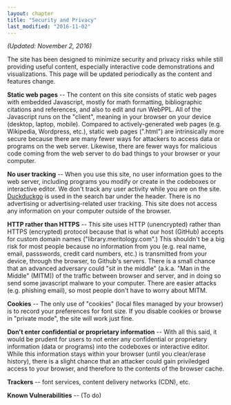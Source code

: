 ```yaml
---
layout: chapter
title: "Security and Privacy"
last_modified: "2016-11-02"
---
```


*(Updated: November 2, 2016)*

The site has been designed to minimize security and privacy risks while still providing useful content, especially interactive code demonstrations and visualizations.  This page will be updated periodically as the content and features change.

**Static web pages** -- The content on this site consists of static web pages with embedded Javascript, mostly for math formatting, bibliographic citations and references, and also to edit and run WebPPL.  All of the Javascript runs on the "client", meaning in your browser on your device (desktop, laptop, mobile). Compared to actively-generated web pages (e.g. Wikipedia, Wordpress, etc.), static web pages (".html") are intrinsically more secure because there are many fewer ways for attackers to access data or programs on the web server.  Likewise, there are fewer ways for malicious code coming from the web server to do bad things to your browser or your computer.

**No user tracking** -- When you use this site, no user information goes to the web server, including programs you modify or create in the codeboxes or interactive editor.  We don't track any user activity while you are on the site. [Duckduckgo](https://duckduckgo.com/privacy) is used in the search bar under the header. There is no advertising or advertising-related user tracking. This site does not access any information on your computer outside of the browser.

**HTTP rather than HTTPS** -- This site uses HTTP (unencrypted) rather than HTTPS (encrypted) protocol because that is what our host (GitHub) accepts for custom domain names ("library.meritology.com".)  This shouldn't be a big risk for most people because no information from you (e.g. real name, email, passswords, credit card numbers, etc.) is transmitted from your device, through the browser, to Github's servers.  There is a small chance that an advanced adversary could "sit in the middle" (a.k.a. "Man in the Middle" (MITM)) of the traffic between browser and server, and in doing so send some javascript malware to your computer.  There are easier attacks (e.g. phishing email), so most people don't have to worry about MITM.

**Cookies** -- The only use of "cookies" (local files managed by your browser) is to record your preferences for font size.  If you disable cookies or browse in "private mode", the site will work just fine.

**Don't enter confidential or proprietary information** -- With all this said, it would be prudent for users to not enter any confidential or proprietary information (data or programs) into the codeboxes or interactive editor.  While this information stays within your browser (until you clear/erase history), there is a slight chance that an attacker could gain priviledged access to your browser, and therefore to the contents of the browser cache.

<div class="work-in-progress" markdown = "1">

**Trackers** -- font services, content delivery networks (CDN), etc.

**Known Vulnerabilities** -- (To do)

</div>
